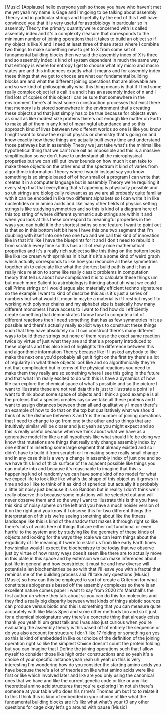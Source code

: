 [Music] [Applause] hello everyone yeah so those you have who haven't met me yet yeah my name is Gage and I'm going to be talking about assembly Theory and in particular strings and hopefully by the end of this I will have convinced you that it is very useful for astrobiology in particular so in assembly Theory the primary quantity we're concerned with is called assembly index and it's a complexity measure that corresponds to the minimum number of joining operations that it takes to build an object so if my object is like X and I need at least three of these steps where I combine two things to make something new to get to X from some set of fundamental building blocks then we said the assembly index of X is three and so assembly index is kind of system dependent in much the same way that entropy is where for entropy I get to choose what my micro and macro states are and this influences exactly what it means and for assembly index these things that we get to choose are what our fundamental building blocks are and what the different joining operations that are allowable are and so we kind of philosophically what this thing means is that if I find some really complex object let's call it a and it has an assembly index of n and I find lots of copies of this object I can be sure that somewhere in the environment there's at least some n construction processes that exist there that memory is is stored somewhere in the environment that's creating these objects and that just simply has to be true because for objects even as small as like modest size proteins there's not enough like matter on Earth to make all of them in any kind of meaningful abundance and so this approach kind of lives between two different worlds so one is like you know I might want to know the explicit physics or chemistry that's going on and know exactly how these things are actually built every time and understand those pathways but in assembly Theory we just take what's the minimal like hypothetical thing that we can't rule out as impossible and this is a massive simplification so we don't have to understand all the microphysical properties but we can still put lower bounds on how much it can take to make these objects on the other end of the spectrum it kind of varies from algorithmic information Theory where I would instead say you know something is so simple based off of how small of a program I can write that creates it in a computer language but in assembly Theory we're requiring it every step that that everything that's happening is physically possible and so uh strings are biologically relevant as as we are all probably quite familiar with it can be encoded in like two different alphabets so I can write it in like nucleotides or in amino acids and like many other fields of physics setting strings is like studying symmetries and so this is kind of a diagram here of this top string of where different symmetric sub strings are within it and when you look at this these correspond to meaningful properties in the ways you can build it in the shortest paths so one feature I want to point out is that so in this bottom left bit here I have this one two segment that I'm doubling with itself into one two one two and we call this kind of innovation like in that it's like I have the blueprints for it and I don't need to rebuild it from scratch every time so this has a lot of really nice mathematical properties and it's a really rich subject so like this thing on the bottom looks like like ice cream with sprinkles in it but it's it's a some kind of weird graph which actually corresponds to like how you reconcile all these symmetries together uh to calculate like what the shortest build path is and it has a really nice relation to some like really classic problems in computation theory that tell us about how complicated it is to calculate these things um but much more Salient to astrobiology is thinking about uh what we could call Prime strings or I would argue also materially efficient techno signatures so the example I want to kind of describe this as is it's just a series of numbers but what would it mean in maybe a material is if I restrict myself to working with polymer chains and my alphabet size is basically how many different monomers I have access to I want to find how do I efficiently create something that demonstrates I know how to compute a lot of different reactions then I need something that has as few symmetries in it as possible and there's actually really explicit ways to construct these things such that they have absolutely no I I can construct there's many different ways to build these strings but none of them reuse the exact same reaction twice by virtue of just what they are and that's a property introduced to these objects and this also kind of highlights the difference between this and algorithmic information Theory because like if I asked anybody to like make the next one you'd probably all get it right on the first try there's a lot of regularity in what these objects look like and so algorithmically they're not that complicated but in terms of the physical reactions you need to make them they really are so something where I see this going in the future and that what I'm really excited to do with this is have a dynamics of how life can explore the chemical space of what's possible and so the picture I want to illustrate these are not real data this is just to illustrate a point is I want to think about some space of objects and I think a good example is all the proteins that a species creates say so we take all these proteins and I want to assign distances between them all and qualitatively I mean there's an example of how to do that on the top but qualitatively what we should think of is the distance between X and Y is the number of joining operations that I need to change to go from one to the other and so things that are intuitively similar will be closer and just yeah as you might expect and so this is really useful because when we think about what we have as a generative model for like a null hypothesis like what should life be doing we know that mutations are things that really only change assembly index by one either I'm inserting some large segment that already existed and so I didn't have to build it from scratch or I'm making some really small change and in any case this is a very a change in assembly index of just one and so we have this kind of thick surface of the adjacent possible like things you can mutate into and because it's reasonable to imagine that this is happening kind of randomly we can have some kind of no model for what we expect life to look like like what's the shape of this object as it grows in time and so I like to think of it as kind of spherical but actually it's probably a little bit noisy just because it is so Random but in reality I don't think we'll really observe this because some mutations will be selected out and will never observe them and so the way I want to illustrate this is this you have this kind of noisy sphere on the left and you have a much noisier version of it on the right and you know if I observe this for two different things the interpretation of this is we're seeing something about like the fitness landscape like this is kind of the shadow that makes it through right so like there's lots of voids here of things that are either not functional or even hurtful to the system and by studying like the geometry of these kinds of objects and looking for the ways they scale we can learn things about the ergodicity of life meaning if I were to restart us from like early Earth times how similar would I expect the biochemistry to be today that we observe just by virtue of how many ways does it seem like there are to actually move in this plate in this space and by extension we can make inferences about just life in general and how constricted it must be and how diverse will potential alien biochemistries be so with that I'll leave you with a fractal that reminds me of the building process and I'll take any questions [Music] [Music] so how can this be employed to sort of create a Criterion for what constitutes abiogenesis based off the assembly complexes so there is an excellent nature comes paper I want to say from 2020 it's Marshall's the first author uh where they talk about so you can do this for molecules and they find a really big disparity between what kinds of things abiotic sources can produce versus biotic and this is something that you can measure quite accurately with like Mass Spec and some other methods too and so it just for a chemical biosignature way there's a concrete thing that already exists thank you yeah hi um great talk and I was also just curious when you're evaluating the assembly theory is this based off of entirely the sequence or do you also account for structure I don't like 17 folding or something ah yes so this is kind of embedded in like our choice of the definition of the joining operation right so like the simplest Choice doesn't count the protein folding but you can imagine that I Define the joining operations such that I allow myself to consider those like high order constructions and so yeah it's a choice of your specific instance yeah yeah uh yeah uh this is very interesting I'm wondering how do you consider the starting amino acids you have because there's a lot of theories on like what amino acids were like first or like which involved later and like are you only using the canonical ones that we have and like the current genetic code or like or any like theoretical amino acid structures that you're exploring I'm not uh there's someone at your table who does his name's Thomas um but I to to relate it to this I think this is kind of embedded in your choice of like what the fundamental building blocks are it's like what what's your t0 any other questions for cage okay let's go around with pause [Music]
